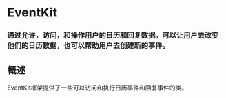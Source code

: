 # EventKit
### 通过允许，访问，和操作用户的日历和回复数据。可以让用户去改变他们的日历数据，也可以帮助用户去创建新的事件。
## 概述
EventKit框架提供了一些可以访问和执行日历事件和回复事件的类。

